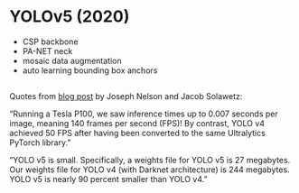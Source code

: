 # YOLOv5 (2020)

* CSP backbone
* PA-NET neck
* mosaic data augmentation
* auto learning bounding box anchors

##
Quotes from [blog post](https://blog.roboflow.com/yolov5-is-here/) by Joseph Nelson and Jacob Solawetz:

“Running a Tesla P100, we saw inference times up to 0.007 seconds per image, meaning 140 frames per second (FPS)! By contrast, YOLO v4 achieved 50 FPS after having been converted to the same Ultralytics PyTorch library.”

“YOLO v5 is small. Specifically, a weights file for YOLO v5 is 27 megabytes. Our weights file for YOLO v4 (with Darknet architecture) is 244 megabytes. YOLO v5 is nearly 90 percent smaller than YOLO v4.”
